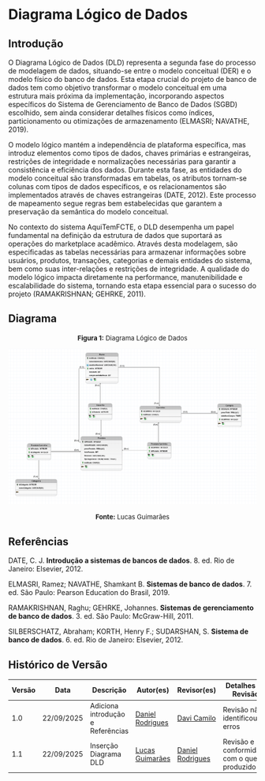 # Diagrama Lógico de Dados

## Introdução

O Diagrama Lógico de Dados (DLD) representa a segunda fase do processo de modelagem de dados, situando-se entre o modelo conceitual (DER) e o modelo físico do banco de dados. Esta etapa crucial do projeto de banco de dados tem como objetivo transformar o modelo conceitual em uma estrutura mais próxima da implementação, incorporando aspectos específicos do Sistema de Gerenciamento de Banco de Dados (SGBD) escolhido, sem ainda considerar detalhes físicos como índices, particionamento ou otimizações de armazenamento (ELMASRI; NAVATHE, 2019).

O modelo lógico mantém a independência de plataforma específica, mas introduz elementos como tipos de dados, chaves primárias e estrangeiras, restrições de integridade e normalizações necessárias para garantir a consistência e eficiência dos dados. Durante esta fase, as entidades do modelo conceitual são transformadas em tabelas, os atributos tornam-se colunas com tipos de dados específicos, e os relacionamentos são implementados através de chaves estrangeiras (DATE, 2012). Este processo de mapeamento segue regras bem estabelecidas que garantem a preservação da semântica do modelo conceitual.

No contexto do sistema AquiTemFCTE, o DLD desempenha um papel fundamental na definição da estrutura de dados que suportará as operações do marketplace acadêmico. Através desta modelagem, são especificadas as tabelas necessárias para armazenar informações sobre usuários, produtos, transações, categorias e demais entidades do sistema, bem como suas inter-relações e restrições de integridade. A qualidade do modelo lógico impacta diretamente na performance, manutenibilidade e escalabilidade do sistema, tornando esta etapa essencial para o sucesso do projeto (RAMAKRISHNAN; GEHRKE, 2011).

## Diagrama

<font size="2"><p style="text-align: center"><b>Figura 1:</b> Diagrama Lógico de Dados</p></font>
![diagrama-de-classes](/../Assets/DLD.png)

<font size="2"><p style="text-align: center"><b>Fonte:</b> Lucas Guimarães</p></font>

## Referências

DATE, C. J. **Introdução a sistemas de bancos de dados**. 8. ed. Rio de Janeiro: Elsevier, 2012.

ELMASRI, Ramez; NAVATHE, Shamkant B. **Sistemas de banco de dados**. 7. ed. São Paulo: Pearson Education do Brasil, 2019.

RAMAKRISHNAN, Raghu; GEHRKE, Johannes. **Sistemas de gerenciamento de banco de dados**. 3. ed. São Paulo: McGraw-Hill, 2011.

SILBERSCHATZ, Abraham; KORTH, Henry F.; SUDARSHAN, S. **Sistema de banco de dados**. 6. ed. Rio de Janeiro: Elsevier, 2012.

## Histórico de Versão

| Versão | Data | Descrição | Autor(es) | Revisor(es) | Detalhes da Revisão |
| ------ | ---- | --------- | --------- | ----------- | ------------------- |
| 1.0    | 22/09/2025 | Adiciona introdução e Referências | [Daniel Rodrigues](https://github.com/DanielRogs) | [Davi Camilo](https://github.com/Davicamilo23) | Revisão não identificou erros |
| 1.1    | 22/09/2025 | Inserção Diagrama DLD | [Lucas Guimarães](https://github.com/lcsgborges) | [Daniel Rodrigues](https://github.com/DanielRogs) | Revisão e conformidade com o que foi produzido |